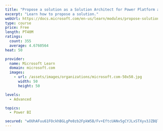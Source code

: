 ```yaml
---
title: "Propose a solution as a Solution Architect for Power Platform and Dynamics 365"
excerpt: "Learn how to propose a solution."
webUrl: https://docs.microsoft.com/en-us/learn/modules/propose-solution/
type: course
price: Free
length: PT40M
ratings:
  count: 355
  average: 4.6760564
heat: 50

provider:
  name: Microsoft Learn
  domain: microsoft.com
  images:
    - url: /assets/images/organizations/microsoft.com-50x50.jpg
      width: 50
      height: 50

levels:
  - Advanced

topics:
  - Power BI

secured: "wOUhAFuu61FOckhBGLgPe0zb2FpkW5B/Fv+EftcUANv5gCYJLxSTXyv3JZBQlTVSOiVNCPB+MHdL7nQfecvHbo2V/Ns3yavPy3SQBD7SdlAIUukvLERPS2oBCGqPpfqyHWkCXxH/4TcOmdnMjjvMGyl7Tyh+pwbGWCL6aO+47pozU+dSEDOzMRIYsaYcX19wvUlNcMEKbn7ch3RmYMwoKbutq2HG78wAHtrTqTNrzZq3jCDGKtVd83g/PzfErzWCIJBb9bfB4k5vejlvFKI2A7SVwFkozz1xf4C5p95RTjFpLhsfGro6HDUXUf5siWm49uCTlinrc7KEWsC/zc0hhzjpl/WDeFtELPOCepBfnNIrL53JPL/VKQQnTlFgSxTI+WPVjLoW0cBUT21f6sjNJNBWv5UMQ6BGjZAtqa9EhJE=;9kZLzhtX0vcYKgQz53nvtQ=="
---
```


